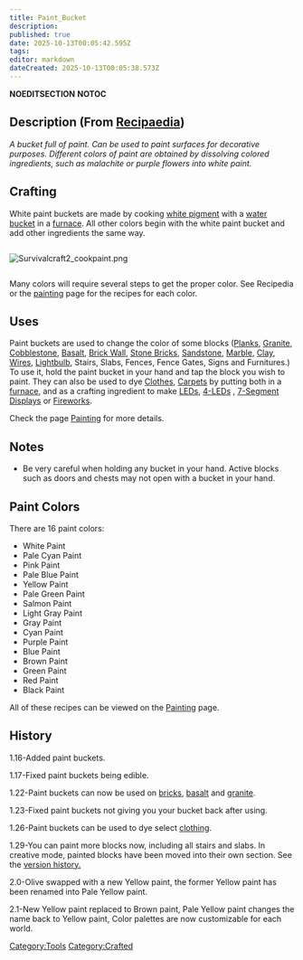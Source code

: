 ```yaml
---
title: Paint_Bucket
description: 
published: true
date: 2025-10-13T00:05:42.595Z
tags: 
editor: markdown
dateCreated: 2025-10-13T00:05:38.573Z
---
```


__NOEDITSECTION__ __NOTOC__

## Description (From [Recipaedia](Recipaedia "wikilink"))

*A bucket full of paint. Can be used to paint surfaces for decorative
purposes. Different colors of paint are obtained by dissolving colored
ingredients, such as malachite or purple flowers into white paint.*

## Crafting

White paint buckets are made by cooking [white
pigment](White_Pigment "wikilink") with a [water
bucket](water_Bucket "wikilink") in a [furnace](furnace "wikilink"). All
other colors begin with the white paint bucket and add other ingredients
the same way.

<div style="overflow: hidden">

![Survivalcraft2_cookpaint.png](Survivalcraft2_cookpaint.png
"Survivalcraft2_cookpaint.png")

</div>

Many colors will require several steps to get the proper color. See
Recipedia or the [painting](painting "wikilink") page for the recipes
for each color.

## Uses

Paint buckets are used to change the color of some blocks
([Planks](Planks "wikilink"), [Granite](Granite "wikilink"),
[Cobblestone](Cobblestone "wikilink"), [Basalt](Basalt "wikilink"),
[Brick Wall](Brick_Wall "wikilink"), [Stone
Bricks](Stone_Bricks "wikilink"), [Sandstone](Sandstone "wikilink"),
[Marble](Marble "wikilink"), [Clay](Clay "wikilink"),
[Wires](Colored_Electric_Wire "wikilink"),
[Lightbulb](Lightbulb "wikilink"), Stairs, Slabs, Fences, Fence Gates,
Signs and Furnitures.) To use it, hold the paint bucket in your hand and
tap the block you wish to paint. They can also be used to dye
[Clothes](Clothing "wikilink"), [Carpets](Carpet "wikilink") by putting
both in a [furnace](furnace "wikilink"), and as a crafting ingredient to
make [LEDs](LEDs "wikilink"), [4-LEDs](4-LED "wikilink") , [7-Segment
Displays](7-Segment_Display "wikilink") or
[Fireworks](Firework "wikilink").

Check the page [Painting](Painting "wikilink") for more details.

## Notes

  - Be very careful when holding any bucket in your hand. Active blocks
    such as doors and chests may not open with a bucket in your hand.

## Paint Colors

There are 16 paint colors:

  - White Paint
  - Pale Cyan Paint
  - Pink Paint
  - Pale Blue Paint
  - Yellow Paint
  - Pale Green Paint
  - Salmon Paint
  - Light Gray Paint
  - Gray Paint
  - Cyan Paint
  - Purple Paint
  - Blue Paint
  - Brown Paint
  - Green Paint
  - Red Paint
  - Black Paint

All of these recipes can be viewed on the
[Painting](Painting "wikilink") page.

## History

1.16-Added paint buckets.

1.17-Fixed paint buckets being edible.

1.22-Paint buckets can now be used on [bricks](Brick_Wall "wikilink"),
[basalt](basalt "wikilink") and [granite](granite "wikilink").

1.23-Fixed paint buckets not giving you your bucket back after using.

1.26-Paint buckets can be used to dye select
[clothing](clothing "wikilink").

1.29-You can paint more blocks now, including all stairs and slabs. In
creative mode, painted blocks have been moved into their own section.
See the [version history.](Complete_Version_History "wikilink")

2.0-Olive swapped with a new Yellow paint, the former Yellow paint has
been renamed into Pale Yellow paint.

2.1-New Yellow paint replaced to Brown paint, Pale Yellow paint changes
the name back to Yellow paint, Color palettes are now customizable for
each world.

[Category:Tools](Category:Tools "wikilink")
[Category:Crafted](Category:Crafted "wikilink")